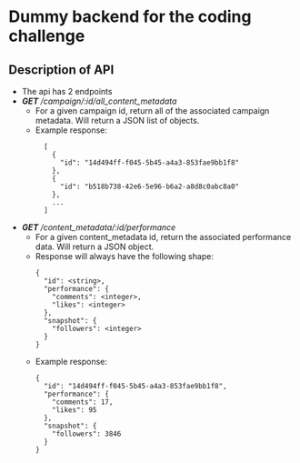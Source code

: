 # Dummy backend for the coding challenge

## Description of API

- The api has 2 endpoints
-  ___GET__ /campaign/:id/all_content_metadata_
    - For a given campaign id, return all of the associated campaign metadata. Will return a JSON list of objects.
    - Example response:
        ```
          [
            {
              "id": "14d494ff-f045-5b45-a4a3-853fae9bb1f8"
            },
            {
              "id": "b518b738-42e6-5e96-b6a2-a8d8c0abc8a0"
            },
            ...
          ]
        ```
-  ___GET__ /content_metadata/:id/performance_
    - For a given content_metadata id, return the associated performance data. Will return a JSON object.
    - Response will always have the following shape:
        ```
        {
          "id": <string>,
          "performance": {
            "comments": <integer>,
            "likes": <integer>
          },
          "snapshot": {
            "followers": <integer>
          }
        }
        ```
    - Example response:
        ```
        {
          "id": "14d494ff-f045-5b45-a4a3-853fae9bb1f8",
          "performance": {
            "comments": 17,
            "likes": 95
          },
          "snapshot": {
            "followers": 3846
          }
        }
        ```
